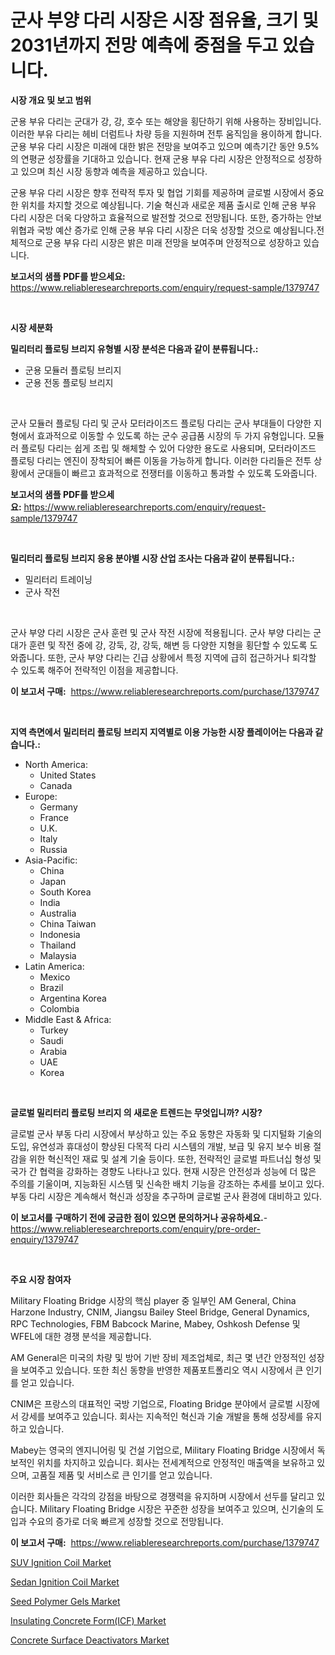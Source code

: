 <p><h1>군사 부양 다리 시장은 시장 점유율, 크기 및 2031년까지 전망 예측에 중점을 두고 있습니다.</h1></p><p><strong>시장 개요 및 보고 범위</strong></p>
<p><p>군용 부유 다리는 군대가 강, 강, 호수 또는 해양을 횡단하기 위해 사용하는 장비입니다. 이러한 부유 다리는 헤비 더럼트나 차량 등을 지원하며 전투 움직임을 용이하게 합니다. 군용 부유 다리 시장은 미래에 대한 밝은 전망을 보여주고 있으며 예측기간 동안 9.5%의 연평균 성장률을 기대하고 있습니다. 현재 군용 부유 다리 시장은 안정적으로 성장하고 있으며 최신 시장 동향과 예측을 제공하고 있습니다.</p><p>군용 부유 다리 시장은 향후 전략적 투자 및 협업 기회를 제공하며 글로벌 시장에서 중요한 위치를 차지할 것으로 예상됩니다. 기술 혁신과 새로운 제품 출시로 인해 군용 부유 다리 시장은 더욱 다양하고 효율적으로 발전할 것으로 전망됩니다. 또한, 증가하는 안보 위협과 국방 예산 증가로 인해 군용 부유 다리 시장은 더욱 성장할 것으로 예상됩니다.전체적으로 군용 부유 다리 시장은 밝은 미래 전망을 보여주며 안정적으로 성장하고 있습니다.</p></p>
<p><strong>보고서의 샘플 PDF를 받으세요:</strong> <a href="https://www.reliableresearchreports.com/enquiry/request-sample/1379747">https://www.reliableresearchreports.com/enquiry/request-sample/1379747</a></p>
<p>&nbsp;</p>
<p><strong>시장 세분화</strong></p>
<p><strong>밀리터리 플로팅 브리지 유형별 시장 분석은 다음과 같이 분류됩니다.:</strong></p>
<p><ul><li>군용 모듈러 플로팅 브리지</li><li>군용 전동 플로팅 브리지</li></ul></p>
<p>&nbsp;</p>
<p><p>군사 모듈러 플로팅 다리 및 군사 모터라이즈드 플로팅 다리는 군사 부대들이 다양한 지형에서 효과적으로 이동할 수 있도록 하는 군수 공급품 시장의 두 가지 유형입니다. 모듈러 플로팅 다리는 쉽게 조립 및 해체할 수 있어 다양한 용도로 사용되며, 모터라이즈드 플로팅 다리는 엔진이 장착되어 빠른 이동을 가능하게 합니다. 이러한 다리들은 전투 상황에서 군대들이 빠르고 효과적으로 전쟁터를 이동하고 통과할 수 있도록 도와줍니다.</p></p>
<p><strong>보고서의 샘플 PDF를 받으세요:</strong>&nbsp;<a href="https://www.reliableresearchreports.com/enquiry/request-sample/1379747">https://www.reliableresearchreports.com/enquiry/request-sample/1379747</a></p>
<p>&nbsp;</p>
<p><strong> 밀리터리 플로팅 브리지 응용 분야별 시장 산업 조사는 다음과 같이 분류됩니다.:</strong></p>
<p><ul><li>밀리터리 트레이닝</li><li>군사 작전</li></ul></p>
<p>&nbsp;</p>
<p><p>군사 부양 다리 시장은 군사 훈련 및 군사 작전 시장에 적용됩니다. 군사 부양 다리는 군대가 훈련 및 작전 중에 강, 강둑, 강, 강둑, 해변 등 다양한 지형을 횡단할 수 있도록 도와줍니다. 또한, 군사 부양 다리는 긴급 상황에서 특정 지역에 급히 접근하거나 퇴각할 수 있도록 해주어 전략적인 이점을 제공합니다.</p></p>
<p><strong>이 보고서 구매:</strong>&nbsp; <a href="https://www.reliableresearchreports.com/purchase/1379747">https://www.reliableresearchreports.com/purchase/1379747</a></p>
<p>&nbsp;</p>
<p><strong>지역 측면에서 밀리터리 플로팅 브리지 지역별로 이용 가능한 시장 플레이어는 다음과 같습니다.:</strong></p>
<p><ul>
    <li>
        North America:
        <ul>
            <li>United States</li>
            <li>Canada</li>
        </ul>
    </li>
    <li>
        Europe:
        <ul>
            <li>Germany</li>
            <li>France</li>
            <li>U.K.</li>
            <li>Italy</li>
            <li>Russia</li>
        </ul>
    </li>
    <li>
        Asia-Pacific:
        <ul>
            <li>China</li>
            <li>Japan</li>
            <li>South Korea</li>
            <li>India</li>
            <li>Australia</li>
            <li>China Taiwan</li>
            <li>Indonesia</li>
            <li>Thailand</li>
            <li>Malaysia</li>
        </ul>
    </li>
    <li>
        Latin America:
        <ul>
            <li>Mexico</li>
            <li>Brazil</li>
            <li>Argentina Korea</li>
            <li>Colombia</li>
        </ul>
    </li>
    <li>
        Middle East & Africa:
        <ul>
            <li>Turkey</li>
            <li>Saudi</li>
            <li>Arabia</li>
            <li>UAE</li>
            <li>Korea</li>
        </ul>
    </li>
    </ul></p>
<p>&nbsp;</p>
<p><strong>글로벌 밀리터리 플로팅 브리지 의 새로운 트렌드는 무엇입니까? 시장?</strong></p>
<p><p>글로벌 군사 부동 다리 시장에서 부상하고 있는 주요 동향은 자동화 및 디지털화 기술의 도입, 유연성과 휴대성이 향상된 다목적 다리 시스템의 개발, 보급 및 유지 보수 비용 절감을 위한 혁신적인 재료 및 설계 기술 등이다. 또한, 전략적인 글로벌 파트너십 형성 및 국가 간 협력을 강화하는 경향도 나타나고 있다. 현재 시장은 안전성과 성능에 더 많은 주의를 기울이며, 지능화된 시스템 및 신속한 배치 기능을 강조하는 추세를 보이고 있다. 부동 다리 시장은 계속해서 혁신과 성장을 추구하며 글로벌 군사 환경에 대비하고 있다.</p></p>
<p><strong>이 보고서를 구매하기 전에 궁금한 점이 있으면 문의하거나 공유하세요.</strong>- <a href="https://www.reliableresearchreports.com/enquiry/pre-order-enquiry/1379747">https://www.reliableresearchreports.com/enquiry/pre-order-enquiry/1379747</a></p>
<p>&nbsp;</p>
<p><strong>주요 시장 참여자</strong></p>
<p><p>Military Floating Bridge 시장의 핵심 player 중 일부인 AM General, China Harzone Industry, CNIM, Jiangsu Bailey Steel Bridge, General Dynamics, RPC Technologies, FBM Babcock Marine, Mabey, Oshkosh Defense 및 WFEL에 대한 경쟁 분석을 제공합니다. </p><p>AM General은 미국의 차량 및 방어 기반 장비 제조업체로, 최근 몇 년간 안정적인 성장을 보여주고 있습니다. 또한 최신 동향을 반영한 제품포트폴리오 역시 시장에서 큰 인기를 얻고 있습니다. </p><p>CNIM은 프랑스의 대표적인 국방 기업으로, Floating Bridge 분야에서 글로벌 시장에서 강세를 보여주고 있습니다. 회사는 지속적인 혁신과 기술 개발을 통해 성장세를 유지하고 있습니다. </p><p>Mabey는 영국의 엔지니어링 및 건설 기업으로, Military Floating Bridge 시장에서 독보적인 위치를 차지하고 있습니다. 회사는 전세계적으로 안정적인 매출액을 보유하고 있으며, 고품질 제품 및 서비스로 큰 인기를 얻고 있습니다. </p><p>이러한 회사들은 각각의 강점을 바탕으로 경쟁력을 유지하며 시장에서 선두를 달리고 있습니다. Military Floating Bridge 시장은 꾸준한 성장을 보여주고 있으며, 신기술의 도입과 수요의 증가로 더욱 빠르게 성장할 것으로 전망됩니다.</p></p>
<p><strong>이 보고서 구매:</strong>&nbsp;&nbsp;<a href="https://www.reliableresearchreports.com/purchase/1379747">https://www.reliableresearchreports.com/purchase/1379747</a></p>
<p><p><a href="https://view.publitas.com/reportprime-1/suv-ignition-coil-market-size-market-share-and-global-market-analysis-report-2024-2031/">SUV Ignition Coil Market</a></p><p><a href="https://view.publitas.com/reportprime-1/sedan-ignition-coil-market-analysis-examines-its-scope-on-growth-opportunities-and-forecasted-trends-spanning-from-2024-to-2031/">Sedan Ignition Coil Market</a></p><p><a href="https://github.com/Glendatilghmankmgz0rbhwpy/Market-Research-Report-List-1/blob/main/seed-polymer-gels-market.md">Seed Polymer Gels Market</a></p><p><a href="https://florentine-yuzu-f42.notion.site/Decoding-the-Insulating-Concrete-Form-ICF-Market-A-Deep-Dive-into-the-Latest-Market-Trends-Market-11544bc0c8ca4fcc84d60a01578d0a6a">Insulating Concrete Form(ICF) Market</a></p><p><a href="https://changeable-paste-463.notion.site/Concrete-Surface-Deactivators-Market-Research-Report-Provides-thorough-Industry-Overview-which-offe-595c1b98e0c94ae0a88f058221cb249f">Concrete Surface Deactivators Market</a></p></p>
